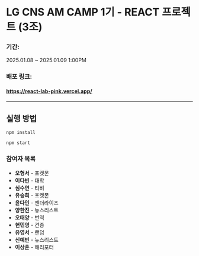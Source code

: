 # LG CNS AM CAMP 1기 - REACT 프로젝트 (3조)

### 기간:
2025.01.08 ~ 2025.01.09 1:00PM

### 배포 링크:
#### https://react-lab-pink.vercel.app/
---

## 실행 방법

`npm install`

`npm start`

### 참여자 목록
- **오형서** - 포켓몬
- **이다빈** - 대학
- **심수연** - 티비
- **유승희** - 포켓몬
- **윤다인** - 젠더라이즈
- **양한진** - 뉴스리스트
- **오태양** - 번역
- **현민영** - 견종
- **유영서** - 랜덤
- **신예빈** - 뉴스리스트
- **이상훈** - 해리포터
